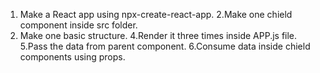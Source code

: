 1. Make a React app using npx-create-react-app.
2.Make one chield component inside src folder.
3. Make one basic structure.
4.Render it three times inside APP.js file.
5.Pass the data from parent component.
6.Consume data inside chield components using props.
